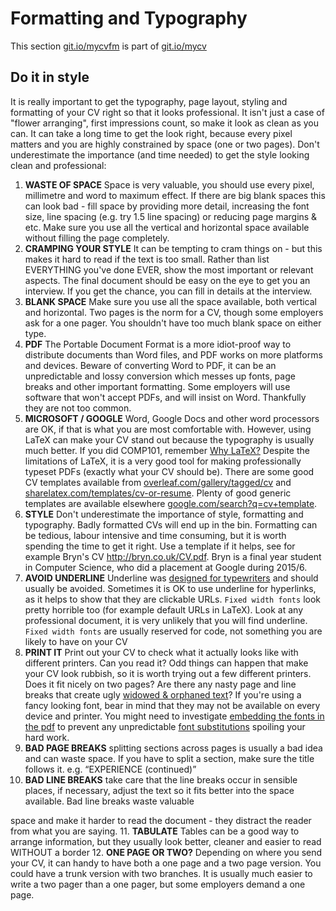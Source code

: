 # Formatting and Typography

This section [git.io/mycvfm](http://git.io/mycvfm) is part of [git.io/mycv](http://git.io/mycv)

## Do it in style

It is really important to get the typography, page layout, styling and formatting of your CV right so that it looks professional. It isn't just a case of "flower arranging", first impressions count, so make it look as clean as you can. It can take a long time to get the look right, because every pixel matters and you are highly constrained by space (one or two pages). Don't underestimate the importance (and time needed) to get the style looking clean and professional:

  1. **WASTE OF SPACE** Space is very valuable, you should use every pixel, millimetre and word to maximum effect. If there are big blank spaces this can look bad - fill space by providing more detail, increasing the font size, line spacing (e.g. try 1.5 line spacing) or reducing page margins & etc. Make sure you use all the vertical and horizontal space available without filling the page completely.
  2. **CRAMPING YOUR STYLE** It can be tempting to cram things on - but this makes it hard to read if the text is too small. Rather than list EVERYTHING you've done EVER, show the most important or relevant aspects. The final document should be easy on the eye to get you an interview. If you get the chance, you can fill in details at the interview.
  3. **BLANK SPACE** Make sure you use all the space available, both vertical and horizontal. Two pages is the norm for a CV, though some employers ask for a one pager. You shouldn't have too much blank space on either type.
  4. **PDF** The Portable Document Format is a more idiot-proof way to distribute documents than Word files, and PDF works on more platforms and devices. Beware of converting Word to PDF, it can be an unpredictable and lossy conversion which messes up fonts, page breaks and other important formatting. Some employers will use software that won't accept PDFs, and will insist on Word. Thankfully they are not too common.
  5. **MICROSOFT / GOOGLE** Word, Google Docs and other word processors are OK, if that is what you are most comfortable with. However, using LaTeX can make your CV stand out because the typography is usually much better. If you did COMP101, remember [Why LaTeX?](http://studentnet.cs.manchester.ac.uk/ugt/COMP10120/labscripts/101lab3.pdf) Despite the limitations of LaTeX, it is a very good tool for making professionally typeset PDFs (exactly what your CV should be). There are some good CV templates available from [overleaf.com/gallery/tagged/cv](https://www.overleaf.com/gallery/tagged/cv) and [sharelatex.com/templates/cv-or-resume](https://www.sharelatex.com/templates/cv-or-resume). Plenty of good generic templates are available elsewhere  [google.com/search?q=cv+template](https://www.google.com/search?q=cv+template).
  6. **STYLE** Don't underestimate the importance of style, formatting and typography. Badly formatted CVs will end up in the bin. Formatting can be tedious, labour intensive and time consuming, but it is worth spending the time to get it right. Use a template if it helps, see for example Bryn's CV http://bryn.co.uk/CV.pdf. Bryn is a final year student in Computer Science, who did a placement at Google during 2015/6.
  7. **AVOID UNDERLINE** Underline was <span style="text-decoration: underline">designed for typewriters</span> and should usually be avoided. Sometimes it is OK to use underline for hyperlinks, as it helps to show that they are clickable URLs. `Fixed width fonts` look pretty horrible too (for example default URLs in LaTeX). Look at any professional document, it is very unlikely that you will find underline. `Fixed width fonts` are usually reserved for code, not something you are likely to have on your CV
  8. **PRINT IT** Print out your CV to check what it actually looks like with different printers. Can you read it? Odd things can happen that make your CV look rubbish, so it is worth trying out a few different printers. Does it fit nicely on two pages? Are there any nasty page and line breaks that create ugly [widowed & orphaned text](https://en.wikipedia.org/wiki/Widows_and_orphans)? If you're using a fancy looking font, bear in mind that they may not be available on every device and printer. You might need to investigate [embedding the fonts in the pdf](https://en.wikipedia.org/wiki/Font_embedding) to prevent any unpredictable [font substitutions](https://en.wikipedia.org/wiki/Font_substitution) spoiling your hard work.
  9. **BAD PAGE BREAKS** splitting sections across pages is usually a bad idea and can waste space. If you have to split a section, make sure the title follows it. e.g. “EXPERIENCE (continued)”
  10. **BAD LINE BREAKS** take care that the line breaks occur in sensible places, if necessary, adjust the text so it fits better into the space available. Bad line breaks waste valuable

  space and make it harder to read the document - they distract the reader from what you are saying.
  11. **TABULATE** Tables can be a good way to arrange information, but they usually look better, cleaner and easier to read WITHOUT a border
  12. **ONE PAGE OR TWO?** Depending on where you send your CV, it can handy to have both a one page and a two page version. You could have a trunk version with two branches. It is usually much easier to write a two pager than a one pager, but some employers demand a one page.
